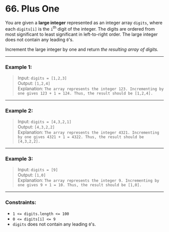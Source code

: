 # 66. Plus One

You are given a **large integer** represented as an integer array `digits`, where each `digits[i]` is the `i`<sup>th</sup> digit of the integer. The digits are ordered from most significant to least significant in left-to-right order. The large integer does not contain any leading `0`'s.

Increment the large integer by one and return _the resulting array of digits._

---

### Example 1:

> Input: `digits = [1,2,3]`  
> Output: `[1,2,4]`  
> Explanation: `The array represents the integer 123. Incrementing by one gives 123 + 1 = 124. Thus, the result should be [1,2,4].`

---

### Example 2:

> Input: `digits = [4,3,2,1]`  
> Output: `[4,3,2,2]`  
> Explanation: `The array represents the integer 4321. Incrementing by one gives 4321 + 1 = 4322. Thus, the result should be [4,3,2,2].`

---

### Example 3:

> Input: `digits = [9]`  
> Output: `[1,0]`  
> Explanation: `The array represents the integer 9. Incrementing by one gives 9 + 1 = 10. Thus, the result should be [1,0].`

---

### Constraints:

- `1 <= digits.length <= 100`
- `0 <= digits[i] <= 9`
- `digits` does not contain any leading `0`'s.
